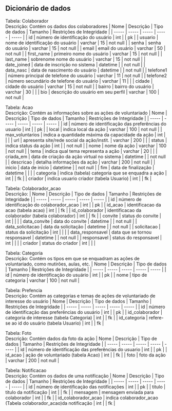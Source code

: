 ## Dicionário de dados

Tabela: Colaborador  
Descrição: Contém os dados dos colaboradores
| Nome | Descrição | Tipo de dados | Tamanho | Restrições de Integridade |
| ----- | ----- | ----- | ----- | ----- | 
| id | número de identificação do usuário | int | | pk |
| usuario | nome de identificação do usuário | varchar | 15 | not null |
| senha | senha do usuário | varchar | 15 | not null |
| email | email do usuário | varchar | 50 | not null |
| first_name | primeiro nome do usuário | varchar | 15 | not null |
| last_name | sobrenome nome do usuário | varchar | 15 | not null |
| date_joined | data de inscrição no sistema | datetime | | not null |
| data_nasc | data de nascimento do usuário | datetime | | not null |
| telefone1 | número principal de telefone do usuário | varchar | 11 | not null |
| telefone2 | número secundário de telefone do usuário | varchar | 11 |  |
| cidade | cidade do usuário | varchar | 15 | not null |
| bairro | bairro do usuário | varchar | 30 |  |
| bio | descrição do usuário em seu perfil | varchar | 100 | not null |

Tabela: Acao  
Descrição: Contém as informações sobre as ações de voluntariado
| Nome | Descrição | Tipo de dados | Tamanho | Restrições de Integridade |
| ----- | ----- | ----- | ----- | ----- | 
| id | número de identificação das preferências do usuario | int | | pk |
| local | indica local da ação | varchar | 100 | not null |
| max_voluntarios | indica a quantidade máxima da capacidade da ação | int | |  |
| url | apresenta site/rede social da ação/instit. | varchar | 200 |  |
| status | indica status da ação | int | | not null |
| nome | nome da ação | varchar | 100 | not null |
| tema | indica qual tema representa a ação | varchar | 20 | |
| criada_em | data de criação da ação virtual no sistema | datetime | | not null |
| descricao | detalha informações da ação | varchar | 200 | not null |
| inicio | data de início | datetime | | not null |
| fim | data de finalização | datetime | | |
| categoria | indica (tabela) categoria que se enquadra a ação | int | | fk |
| criador | indica usuario criador (tabela Usuario) | int | | fk |

Tabela: Colaborador_acao  
Descrição: 
| Nome | Descrição | Tipo de dados | Tamanho | Restrições de Integridade |
| ----- | ----- | ----- | ----- | ----- | 
| id | número de identificação do colaborador_acao | int | | pk |
| id_acao | identificacao da acao (tabela acao) | int | | fk |
| id_colaborador | identificacao da colaborador (tabela colaborador) | int | | fk |
| convite | status do convite | int | | |
| data_convite | data do convite | datetime | | not null |
| data_solicitacao | data da solicitação | datetime | | not null |
| solicitacao | status da solicitação | int | | |
| data_responsavel | data que se tornou responsavel | datetime | | not null |
| responsavel | status do responsavel | int | | |
| criador | status do criador | int | | |

Tabela: Categoria  
Descrição: Contém os tipos em que se enquadram as ações de voluntariado, como mutirões, aulas, etc.
| Nome | Descrição | Tipo de dados | Tamanho | Restrições de Integridade |
| ----- | ----- | ----- | ----- | ----- | 
| id | número de identificação do usuário | int | | pk |
| nome | tipo de categoria | varchar | 100 | not null |

Tabela: Prefencia  
Descrição: Contém as categorias e temas de ações de voluntariado de interesse do usuário
| Nome | Descrição | Tipo de dados | Tamanho | Restrições de Integridade |
| ----- | ----- | ----- | ----- | ----- | 
| id | número de identificação das preferências do usuário | int | | pk |
| id_colaborador | categoria de interesse (tabela Categoria) | int | | fk |
| id_categoria | refere-se ao id do usuário (tabela Usuario) | int | | fk |

Tabela: Foto  
Descrição: Contém dados da foto da ação
| Nome | Descrição | Tipo de dados | Tamanho | Restrições de Integridade |
| ----- | ----- | ----- | ----- | ----- |
| id | número de identificação das preferências do usuario | int | | pk |
| id_acao | ação de voluntariado (tabela Acao) | int | | fk |
| foto | foto da ação | varchar | 200 | not null |

Tabela: Notificacao  
Descrição: Contém os dados de uma notificação
| Nome | Descrição | Tipo de dados | Tamanho | Restrições de Integridade |
| ----- | ----- | ----- | ----- | ----- |
| id | número de identificação das notificações | int | | pk |
| titulo | titulo da notificação | int | | fk |
| mensagem | mensagem enviada para colaborador | int | | fk |
| id_colaborador_acao | indica colaborador_acao (Tabela colaborador_acao)da notificação | int | | fk |
